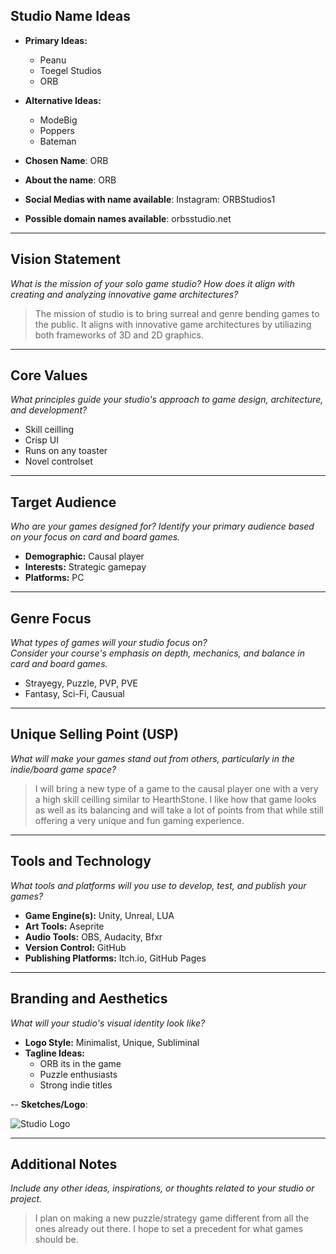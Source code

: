 ## Studio Name Ideas
- **Primary Ideas:**
  - Peanu
  - Toegel Studios
  - ORB
- **Alternative Ideas:**
  - ModeBig
  - Poppers
  - Bateman

- **Chosen Name**: ORB
- **About the name**: ORB
- **Social Medias with name available**: Instagram: ORBStudios1
- **Possible domain names available**: orbsstudio.net

---

## Vision Statement
*What is the mission of your solo game studio? How does it align with creating and analyzing innovative game architectures?*

> The mission of studio is to bring surreal and genre bending games to the public. It aligns with innovative game architectures by utiliazing both frameworks of 3D and 2D graphics.

---

## Core Values
*What principles guide your studio's approach to game design, architecture, and development?*

- Skill ceilling
- Crisp UI
- Runs on any toaster
- Novel controlset

---

## Target Audience
*Who are your games designed for? Identify your primary audience based on your focus on card and board games.*

- **Demographic:** Causal player
- **Interests:** Strategic gamepay
- **Platforms:** PC

---

## Genre Focus
*What types of games will your studio focus on?*  
*Consider your course's emphasis on depth, mechanics, and balance in card and board games.*

- Strayegy, Puzzle, PVP, PVE
- Fantasy, Sci-Fi, Causual
  
---

## Unique Selling Point (USP)
*What will make your games stand out from others, particularly in the indie/board game space?*

> I will bring a new type of a game to the causal player one with a very a high skill ceilling similar to HearthStone. I like how that game looks as well as its balancing and will take a lot of points from that while still offering a very unique and fun gaming experience.

---

## Tools and Technology
*What tools and platforms will you use to develop, test, and publish your games?*

- **Game Engine(s):** Unity, Unreal, LUA
- **Art Tools:** Aseprite
- **Audio Tools:** OBS, Audacity, Bfxr
- **Version Control:** GitHub
- **Publishing Platforms:** Itch.io, GitHub Pages

---

## Branding and Aesthetics
*What will your studio's visual identity look like?*

- **Logo Style:** Minimalist, Unique, Subliminal
- **Tagline Ideas:** 
  - ORB its in the game
  - Puzzle enthusiasts
  - Strong indie titles

-- **Sketches/Logo**:

![Studio Logo](/jpc76-IT265-002/assets/IMG_1189.jpg)

---

## Additional Notes
*Include any other ideas, inspirations, or thoughts related to your studio or project.*

> I plan on making a new puzzle/strategy game different from all the ones already out there. I hope to set a precedent for what games should be.
